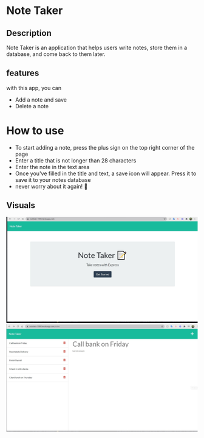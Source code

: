 # Note Taker

## Description
Note Taker is an application that helps users write notes, store them in a database, and come back to them later.

## features
with this app, you can 
* Add a note and save
* Delete a note

# How to use 
- To start adding a note, press the plus sign on the top right corner of the page
- Enter a title that is not longer than 28 characters
- Enter the note in the text area
- Once you've filled in the title and text, a save icon will appear. Press it to save it to your notes database
- never worry about it again! 🙂

## Visuals
![Home page](public/assets/img/homePage.jpg?raw=true "Home page")
![Add note page](public/assets/img/notesPage.jpg?raw=true "Add notes page")